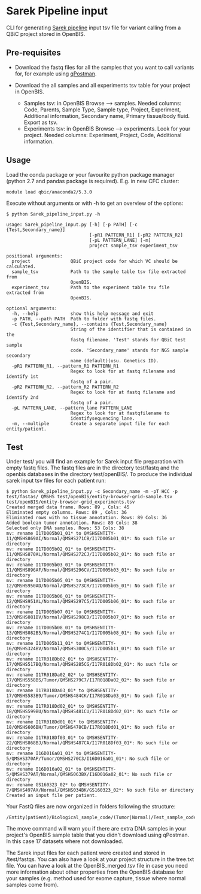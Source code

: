 # Sarek Pipeline input

CLI for generating [Sarek pipeline](https://github.com/SciLifeLab/Sarek) input tsv file
for variant calling from a QBiC project stored in OpenBIS.

## Pre-requisites

* Download the fastq files for all the samples that you want to call variants for, 
for example using [qPostman](https://github.com/qbicsoftware/postman-cli).

* Download the all samples and all experiments tsv table for your project in OpenBIS.
  * Samples tsv: in OpenBIS Browse --> samples. Needed columns: Code, Parents, 
  Sample Type, Sample type, Project, Experiment, Additional information, 
  Secondary name, Primary tissue/body fluid. Export as tsv.
  * Experiments tsv: in OpenBIS Browse --> experiments. Look for your project. Needed
  columns: Experiment, Project, Code, Additional information.
  
## Usage
Load the conda package or your favourite python package manager (python 2.7 and pandas package is required). E.g. in new CFC cluster:

```
module load qbic/anaconda2/5.3.0
```

Execute without arguments or with -h to get an overview of the options:
```
$ python Sarek_pipeline_input.py -h

usage: Sarek_pipeline_input.py [-h] [-p PATH] [-c {Test,Secondary_name}]
                               [-pR1 PATTERN_R1] [-pR2 PATTERN_R2]
                               [-pL PATTERN_LANE] [-m]
                               project sample_tsv experiment_tsv

positional arguments:
  project               QBiC project code for which VC should be calculated.
  sample_tsv            Path to the sample table tsv file extracted from
                        OpenBIS.
  experiment_tsv        Path to the experiment table tsv file extracted from
                        OpenBIS.

optional arguments:
  -h, --help            show this help message and exit
  -p PATH, --path PATH  Path to folder with fastq files.
  -c {Test,Secondary_name}, --contains {Test,Secondary_name}
                        String of the identifier that is contained in the
                        fastq filename. 'Test' stands for QBiC test sample
                        code. 'Secondary_name' stands for NGS sample secondary
                        name (default)(usu. Genetics ID).
  -pR1 PATTERN_R1, --pattern_R1 PATTERN_R1
                        Regex to look for at fastq filename and identify 1st
                        fastq of a pair.
  -pR2 PATTERN_R2, --pattern_R2 PATTERN_R2
                        Regex to look for at fastq filename and identify 2nd
                        fastq of a pair.
  -pL PATTERN_LANE, --pattern_lane PATTERN_LANE
                        Regex to look for at fastqfilename to
                        identifysequencing lane.
  -m, --multiple        Create a separate input file for each entity/patient.

```

## Test

Under test/ you will find an example for Sarek input file preparation with empty fastq files.
The fastq files are in the directory test/fastq and the openbis databases in the directory test/openBIS/.
To produce the individual sarek input tsv files for each patient run:

```
$ python Sarek_pipeline_input.py -c Secondary_name -m -pT HCC -p test/fastas/ QMSHS test/openBIS/entity-browser-grid-sample.tsv test/openBIS/entity-browser-grid_experiments.tsv
Created merged data frame. Rows: 89 , Cols: 45
Eliminated empty columns. Rows: 89 , Cols: 36
Eliminated rows with no tissue annotation. Rows: 89 Cols: 36
Added boolean tumor annotation. Rows: 89 Cols: 38
Selected only DNA samples. Rows: 53 Cols: 38
mv: rename I17D005b01_01* to QMSHSENTITY-11/QMSHS869AI/Normal/QMSHS271CB/I17D005b01_01*: No such file or directory
mv: rename I17D005b02_01* to QMSHSENTITY-11/QMSHS870AL/Normal/QMSHS272CJ/I17D005b02_01*: No such file or directory
mv: rename I17D005b03_01* to QMSHSENTITY-11/QMSHS896AF/Normal/QMSHS296CV/I17D005b03_01*: No such file or directory
mv: rename I17D005b05_01* to QMSHSENTITY-12/QMSHS950AD/Normal/QMSHS273CR/I17D005b05_01*: No such file or directory
mv: rename I17D005b06_01* to QMSHSENTITY-12/QMSHS951AL/Normal/QMSHS297C5/I17D005b06_01*: No such file or directory
mv: rename I17D005b07_01* to QMSHSENTITY-13/QMSHS081BV/Normal/QMSHS298CD/I17D005b07_01*: No such file or directory
mv: rename I17D005b08_01* to QMSHSENTITY-13/QMSHS082B5/Normal/QMSHS274C1/I17D005b08_01*: No such file or directory
mv: rename I17D005b11_01* to QMSHSENTITY-16/QMSHS324BV/Normal/QMSHS300CS/I17D005b11_01*: No such file or directory
mv: rename I17R018Db02_01* to QMSHSENTITY-17/QMSHS517BQ/Normal/QMSHS285CG/I17R018Db02_01*: No such file or directory
mv: rename I17R018Da02_02* to QMSHSENTITY-17/QMSHS558BS/Tumor/QMSHS279C7/I17R018Da02_02*: No such file or directory
mv: rename I17R018Da03_01* to QMSHSENTITY-17/QMSHS583B9/Tumor/QMSHS484CK/I17R018Da03_01*: No such file or directory
mv: rename I17R018Dd02_01* to QMSHSENTITY-18/QMSHS599BU/Normal/QMSHS481CU/I17R018Dd02_01*: No such file or directory
mv: rename I17R018Dd01_01* to QMSHSENTITY-18/QMSHS606BH/Tumor/QMSHS478CB/I17R018Dd01_01*: No such file or directory
mv: rename I17R018Df03_01* to QMSHSENTITY-22/QMSHS868BJ/Normal/QMSHS487CA/I17R018Df03_01*: No such file or directory
mv: rename I16D016a01_01* to QMSHSENTITY-5/QMSHS370AP/Tumor/QMSHS270C3/I16D016a01_01*: No such file or directory
mv: rename I16D016a02_01* to QMSHSENTITY-5/QMSHS379AT/Normal/QMSHS063BX/I16D016a02_01*: No such file or directory
mv: rename GS160323_02* to QMSHSENTITY-7/QMSHS497AX/Normal/QMSHS034BK/GS160323_02*: No such file or directory
Created an input file per patient.

```
Your FastQ files are now organized in folders following the structure:

```
/Entity(patient)/Biological_sample_code/(Tumor|Normal)/Test_sample_code/
```

The move command will warn you if there are extra DNA samples in your project's OpenBIS sample table that you didn't
download using qPostman. In this case 17 datasets where not downloaded.

The Sarek input files for each patient were created and stored in /test/fastqs. You can also have a look at your project
structure in the tree.txt file. You can have a look at the OpenBIS_merged.tsv file in case you need more information 
about other properties from the OpenBIS database for your samples (e.g. method used for exome capture, tissue where
normal samples come from).
